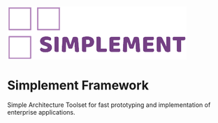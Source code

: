 ![logo](logo.png)

# Simplement Framework
Simple Architecture Toolset for fast prototyping and implementation of enterprise applications.
